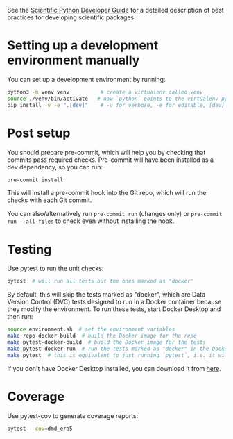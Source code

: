 See the [Scientific Python Developer Guide][spc-dev-intro] for a detailed
description of best practices for developing scientific packages.

[spc-dev-intro]: https://learn.scientific-python.org/development/

# Setting up a development environment manually

You can set up a development environment by running:

```zsh
python3 -m venv venv          # create a virtualenv called venv
source ./venv/bin/activate   # now `python` points to the virtualenv python
pip install -v -e ".[dev]"    # -v for verbose, -e for editable, [dev] for dev dependencies
```

# Post setup

You should prepare pre-commit, which will help you by checking that commits pass
required checks.
Pre-commit will have been installed as a dev dependency, so you can run:

```bash
pre-commit install
```

This will install a pre-commit hook into the Git repo, which will run the checks with each Git commit.

You can also/alternatively run `pre-commit run` (changes only) or
`pre-commit run --all-files` to check even without installing the hook.

# Testing

Use pytest to run the unit checks:

```bash
pytest  # will run all tests but the ones marked as "docker"
```

By default, this will skip the tests marked as "docker", which are Data Version Control (DVC) tests designed to run in a Docker container because they modify the environment. To run these tests, start Docker Desktop and then run:

```bash
source environment.sh  # set the environment variables
make repo-docker-build  # build the Docker image for the repo
make pytest-docker-build  # build the Docker image for the tests
make pytest-docker-run  # run the tests marked as "docker" in the Docker container
make pytest  # this is equivalent to just running `pytest`, i.e. it will run all tests but the ones marked as "docker"
```

If you don't have Docker Desktop installed, you can download it from [here](https://www.docker.com/products/docker-desktop).

# Coverage

Use pytest-cov to generate coverage reports:

```bash
pytest --cov=dmd_era5
```
